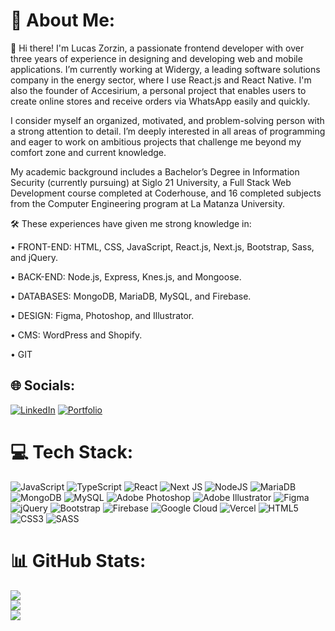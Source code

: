 # 💫 About Me:
👋 Hi there! I'm Lucas Zorzin, a passionate frontend developer with over three years of experience in designing and developing web and mobile applications. I’m currently working at Widergy, a leading software solutions company in the energy sector, where I use React.js and React Native. I'm also the founder of Accesirium, a personal project that enables users to create online stores and receive orders via WhatsApp easily and quickly.

I consider myself an organized, motivated, and problem-solving person with a strong attention to detail. I’m deeply interested in all areas of programming and eager to work on ambitious projects that challenge me beyond my comfort zone and current knowledge.

My academic background includes a Bachelor’s Degree in Information Security (currently pursuing) at Siglo 21 University, a Full Stack Web Development course completed at Coderhouse, and 16 completed subjects from the Computer Engineering program at La Matanza University.

🛠️ These experiences have given me strong knowledge in:

• FRONT-END: HTML, CSS, JavaScript, React.js, Next.js, Bootstrap, Sass, and jQuery.

• BACK-END: Node.js, Express, Knes.js, and Mongoose.

• DATABASES: MongoDB, MariaDB, MySQL, and Firebase.

• DESIGN: Figma, Photoshop, and Illustrator.

• CMS: WordPress and Shopify.

• GIT


## 🌐 Socials:
[![LinkedIn](https://img.shields.io/badge/LinkedIn-%230077B5.svg?logo=linkedin&logoColor=white)](https://www.linkedin.com/in/lucaszorzin)
[![Portfolio](https://img.shields.io/badge/-⭐%20PORTFOLIO-red)](https://portfolio-lucaszorzin.web.app/)

# 💻 Tech Stack:
![JavaScript](https://img.shields.io/badge/javascript-%23323330.svg?style=for-the-badge&logo=javascript&logoColor=%23F7DF1E) ![TypeScript](https://img.shields.io/badge/typescript-%23007ACC.svg?style=for-the-badge&logo=typescript&logoColor=white) ![React](https://img.shields.io/badge/react-%2320232a.svg?style=for-the-badge&logo=react&logoColor=%2361DAFB) ![Next JS](https://img.shields.io/badge/Next-black?style=for-the-badge&logo=next.js&logoColor=white) ![NodeJS](https://img.shields.io/badge/node.js-6DA55F?style=for-the-badge&logo=node.js&logoColor=white) ![MariaDB](https://img.shields.io/badge/MariaDB-003545?style=for-the-badge&logo=mariadb&logoColor=white) ![MongoDB](https://img.shields.io/badge/MongoDB-%234ea94b.svg?style=for-the-badge&logo=mongodb&logoColor=white) ![MySQL](https://img.shields.io/badge/mysql-%2300f.svg?style=for-the-badge&logo=mysql&logoColor=white) ![Adobe Photoshop](https://img.shields.io/badge/adobephotoshop-%2331A8FF.svg?style=for-the-badge&logo=adobephotoshop&logoColor=white) ![Adobe Illustrator](https://img.shields.io/badge/adobeillustrator-%23FF9A00.svg?style=for-the-badge&logo=adobeillustrator&logoColor=white) 	![Figma](https://img.shields.io/badge/figma-%23F24E1E.svg?style=for-the-badge&logo=figma&logoColor=white) ![jQuery](https://img.shields.io/badge/jquery-%230769AD.svg?style=for-the-badge&logo=jquery&logoColor=white) ![Bootstrap](https://img.shields.io/badge/bootstrap-%23563D7C.svg?style=for-the-badge&logo=bootstrap&logoColor=white) ![Firebase](https://img.shields.io/badge/firebase-%23039BE5.svg?style=for-the-badge&logo=firebase) ![Google Cloud](https://img.shields.io/badge/Google%20Cloud-%234285F4.svg?style=for-the-badge&logo=google-cloud&logoColor=white) ![Vercel](https://img.shields.io/badge/vercel-%23000000.svg?style=for-the-badge&logo=vercel&logoColor=white) ![HTML5](https://img.shields.io/badge/html5-%23E34F26.svg?style=for-the-badge&logo=html5&logoColor=white) ![CSS3](https://img.shields.io/badge/css3-%231572B6.svg?style=for-the-badge&logo=css3&logoColor=white) ![SASS](https://img.shields.io/badge/SASS-hotpink.svg?style=for-the-badge&logo=SASS&logoColor=white)
# 📊 GitHub Stats:
![](https://github-readme-stats.vercel.app/api?username=LucasZorzin&theme=dark&hide_border=false&include_all_commits=true&count_private=true)<br/>
![](https://github-readme-streak-stats.herokuapp.com/?user=LucasZorzin&theme=dark&hide_border=false)<br/>
![](https://github-readme-stats.vercel.app/api/top-langs/?username=LucasZorzin&theme=dark&hide_border=false&include_all_commits=true&count_private=true&layout=compact)

<!-- Proudly created with GPRM ( https://gprm.itsvg.in ) -->

